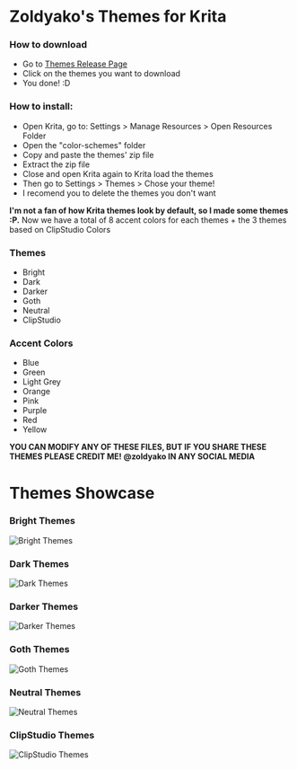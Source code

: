 # Zoldyako's Themes for Krita

### How to download
- Go to [Themes Release Page](https://github.com/Zoldyako/Zoldyako-Krita-Themes/releases/tag/v2)
- Click on the themes you want to download
- You done! :D

### How to install:
- Open Krita, go to: Settings > Manage Resources > Open Resources Folder
- Open the "color-schemes" folder
- Copy and paste the themes' zip file
- Extract the zip file
- Close and open Krita again to Krita load the themes
- Then go to Settings > Themes > Chose your theme!
- I recomend you to delete the themes you don't want

**I'm not a fan of how Krita themes look by default, so I made some themes :P.** 
Now we have a total of 8 accent colors for each themes + the 3 themes based on ClipStudio Colors

### Themes
- Bright
- Dark
- Darker 
- Goth
- Neutral
- ClipStudio 
### Accent Colors
- Blue
- Green
- Light Grey
- Orange
- Pink
- Purple
- Red
- Yellow

**YOU CAN MODIFY ANY OF THESE FILES, BUT IF YOU SHARE THESE THEMES PLEASE CREDIT ME! @zoldyako IN ANY SOCIAL MEDIA**

# Themes Showcase

### Bright Themes
![Bright Themes](https://media.giphy.com/media/hagoTcyX1HVxPyIF4v/giphy.gif) 

### Dark Themes
![Dark Themes](https://media.giphy.com/media/6HRFNpnO3zbiTpFJq3/giphy.gif)

### Darker Themes
![Darker Themes](https://media.giphy.com/media/20t5FovLbnbKOJkYw5/giphy.gif)

### Goth Themes
![Goth Themes](https://media.giphy.com/media/CSsASYEl01uEyRgIGG/giphy.gif)

### Neutral Themes
![Neutral Themes](https://media.giphy.com/media/gEd8lhG4UoOTimZeAN/giphy.gif)

### ClipStudio Themes
![ClipStudio Themes](https://media.giphy.com/media/47KrKTjV9nenspWpPY/giphy.gif)
